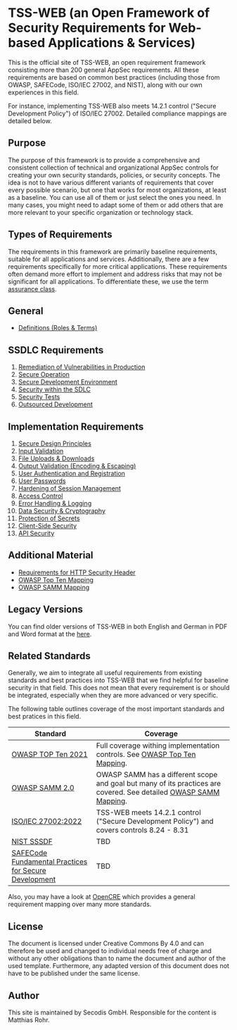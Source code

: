 # TSS-WEB (an Open Framework of Security Requirements for Web-based Applications & Services)

This is the official site of TSS-WEB, an open requirement framework consisting more than 200 general AppSec requirements. All these requirements are based on common best practices (including those from OWASP, SAFECode, ISO/IEC 27002, and NIST), along with our own experiences in this field.

For instance, implementing TSS-WEB also meets 14.2.1 control ("Secure Development Policy") of ISO/IEC 27002. Detailed compliance mappings are detailed below.

## Purpose

The purpose of this framework is to provide a comprehensive and consistent collection of technical and organizational AppSec controls for creating your own security standards, policies, or security concepts. The idea is not to have various different variants of requirements that cover every possible scenario, but one that works for most organizations, at least as a baseline. You can use all of them or just select the ones you need. In many cases, you might need to adapt some of them or add others that are more relevant to your specific organization or technology stack.

## Types of Requirements

The requirements in this framework are primarily baseline requirements, suitable for all applications and services. Additionally, there are a few requirements specifically for more critical applications. These requirements often demand more effort to implement and address risks that may not be significant for all applications. To differentiate these, we use the term [assurance class][A_AC].

## General

- [Definitions (Roles & Terms)][A_DEFINITIONS]

## SSDLC Requirements

1. [Remediation of Vulnerabilities in Production][A_REMEDIATION]
2. [Secure Operation][A_SECOP]
3. [Secure Development Environment][A_SECENV]
4. [Security within the SDLC][A_SDLC]
5. [Security Tests][A_SECTESTS]
5. [Outsourced Development][A_OUTDEV]

## Implementation Requirements

1. [Secure Design Principles][B_PRINCIPLES]
2. [Input Validation][B_INPUTVAL]
3. [File Uploads & Downloads][B_FILEUPLOADS]
4. [Output Validation (Encoding & Escaping)][B_OUTPUTVAL]
5. [User Authentication and Registration][B_USERAUTH]
6. [User Passwords][B_USERPASSWD]
7. [Hardening of Session Management][B_SESSIONMGMT]
8. [Access Control][B_AUTHZ]
9. [Error Handling & Logging][B_ERRORLOG]
10. [Data Security & Cryptography][B_CRYPTO]
11. [Protection of Secrets][B_SECRETS]
12. [Client-Side Security][B_CLIENTSEC]
13. [API Security][B_APISEC]

## Additional Material
- [Requirements for HTTP Security Header][SECHEADER]
- [OWASP Top Ten Mapping][TOPTENMAPPING]
- [OWASP SAMM Mapping][SAMMMAPPING]
  
## Legacy Versions

You can find older versions of TSS-WEB in both English and German in PDF and Word format at the [here][TSSWEBOLD].

## Related Standards

Generally, we aim to integrate all useful requirements from existing standards and best practices into TSS-WEB that we find helpful for baseline security in that field. This does not mean that every requirement is or should be integrated, especially when they are more advanced or very specific.

The following table outlines coverage of the most important standards and best pratices in this field.

| Standard  | Coverage |
| ------------- | ------------- |
| [OWASP TOP Ten 2021][OWASPTOPTEN] | Full coverage withing implementation controls. See [OWASP Top Ten Mapping][TOPTENMAPPING]. |
| [OWASP SAMM 2.0][OWASPSAMM] | OWASP SAMM has a different scope and goal but many of its practices are covered. See detailed [OWASP SAMM Mapping][SAMMMAPPING]. |
| [ISO/IEC 27002:2022][IEC27002]  | TSS-WEB meets 14.2.1 control ("Secure Development Policy") and covers controls 8.24 - 8.31 |
| [NIST SSSDF][NISTSSDF]  | TBD  |
| [SAFECode Fundamental Practices for Secure Development][SAFECODE] | TBD |

Also, you may have a look at [OpenCRE][OPENCRE] which provides a general requirement mapping over many more standards.

## License
The document is licensed under Creative Commons By 4.0 and can therefore be used and changed to individual needs free of charge and without any other obligations than to name the document and author of the used template. Furthermore, any adapted version of this document does not have to be published under the same license.

## Author
This site is maintained by Secodis GmbH. Responsible for the content is Matthias Rohr. 

[A_REMEDIATION]: A_SSDLC_Requirements/01_Vulnerability-Remediation.md
[A_SECOP]: A_SSDLC_Requirements/02_Secure-Operation.md
[A_SECENV]: A_SSDLC_Requirements/03_Secure-Dev-Environment.md
[A_SDLC]: A_SSDLC_Requirements/04_Security-wthin-SDLC.md
[A_SECTESTS]: A_SSDLC_Requirements/05_Security-Tests.md
[A_OUTDEV]: A_SSDLC_Requirements/06_Outsourced-Development.md

[A_DEFINITIONS]: Definitions.md
[A_AC]: Definitions.md#assurance-classes
[A_TERMS]: Definitions.md#terms
[A_ROLES]: Definitions.md#roles

[B_PRINCIPLES]: B_Implementation_Requirements/01_Secure-Design-Principles.md
[B_INPUTVAL]: B_Implementation_Requirements/02_InputVal.md
[B_FILEUPLOADS]: B_Implementation_Requirements/03_FileUploads.md
[B_OUTPUTVAL]: B_Implementation_Requirements/04_OutputVal.md
[B_USERAUTH]: B_Implementation_Requirements/05_UserAuth.md
[B_USERPASSWD]: B_Implementation_Requirements/06_User-Passwords.md
[B_SESSIONMGMT]: B_Implementation_Requirements/07_Session-Mgmt.md
[B_AUTHZ]: B_Implementation_Requirements/08_Access-Control.md
[B_ERRORLOG]: B_Implementation_Requirements/09_Error-Handling-And-Logging.md
[B_CRYPTO]: B_Implementation_Requirements/10_Data-Security.md
[B_SECRETS]: B_Implementation_Requirements/11_Secrets.md
[B_CLIENTSEC]: B_Implementation_Requirements/12_Client-Side-Security.md
[B_APISEC]: B_Implementation_Requirements/13_API-Security.md

[SECHEADER]: Material/Requirements_for_HTTP_Header_Security.md
[TOPTENMAPPING]: Material/OWASP_Top_Ten_Mapping.md
[SAMMMAPPING]: Material/OWASP_SAMM-2.0-Mapping.md
[TSSWEBOLD]: https://secodis.atlassian.net/wiki/spaces/TSSWEB

[OWASPTOPTEN]: https://owasp.org/www-project-top-ten/
[OWASPSAMM]: https://owaspsamm.org/model/
[IEC27002]: https://www.iso.org/standard/2700
[NISTSSDF]: https://csrc.nist.gov/Projects/ssdf
[SAFECODE]: https://safecode.org/uncategorized/fundamental-practices-secure-software-development/
[OPENCRE]: https://www.opencre.org/
